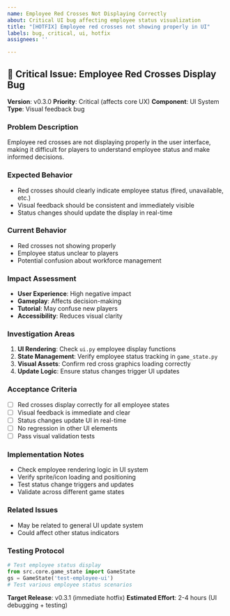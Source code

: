 ```yaml
---
name: Employee Red Crosses Not Displaying Correctly
about: Critical UI bug affecting employee status visualization
title: "[HOTFIX] Employee red crosses not showing properly in UI"
labels: bug, critical, ui, hotfix
assignees: ''

---
```


## 🔴 Critical Issue: Employee Red Crosses Display Bug

**Version**: v0.3.0
**Priority**: Critical (affects core UX)
**Component**: UI System
**Type**: Visual feedback bug

### Problem Description
Employee red crosses are not displaying properly in the user interface, making it difficult for players to understand employee status and make informed decisions.

### Expected Behavior
- Red crosses should clearly indicate employee status (fired, unavailable, etc.)
- Visual feedback should be consistent and immediately visible
- Status changes should update the display in real-time

### Current Behavior
- Red crosses not showing properly
- Employee status unclear to players
- Potential confusion about workforce management

### Impact Assessment
- **User Experience**: High negative impact
- **Gameplay**: Affects decision-making
- **Tutorial**: May confuse new players
- **Accessibility**: Reduces visual clarity

### Investigation Areas
1. **UI Rendering**: Check `ui.py` employee display functions
2. **State Management**: Verify employee status tracking in `game_state.py`
3. **Visual Assets**: Confirm red cross graphics loading correctly
4. **Update Logic**: Ensure status changes trigger UI updates

### Acceptance Criteria
- [ ] Red crosses display correctly for all employee states
- [ ] Visual feedback is immediate and clear
- [ ] Status changes update UI in real-time
- [ ] No regression in other UI elements
- [ ] Pass visual validation tests

### Implementation Notes
- Check employee rendering logic in UI system
- Verify sprite/icon loading and positioning
- Test status change triggers and updates
- Validate across different game states

### Related Issues
- May be related to general UI update system
- Could affect other status indicators

### Testing Protocol
```python
# Test employee status display
from src.core.game_state import GameState
gs = GameState('test-employee-ui')
# Test various employee status scenarios
```

**Target Release**: v0.3.1 (immediate hotfix)
**Estimated Effort**: 2-4 hours (UI debugging + testing)
